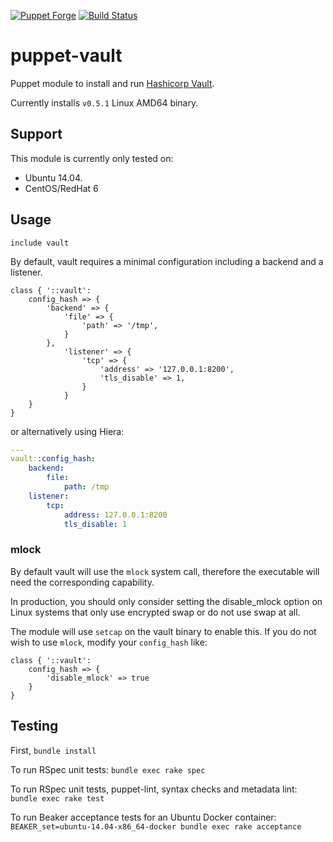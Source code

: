 [![Puppet Forge](http://img.shields.io/puppetforge/v/jsok/vault.svg)](https://forge.puppetlabs.com/jsok/vault)
[![Build Status](https://travis-ci.org/jsok/puppet-vault.svg?branch=master)](https://travis-ci.org/jsok/puppet-vault)

# puppet-vault

Puppet module to install and run [Hashicorp Vault](https://vaultproject.io).

Currently installs `v0.5.1` Linux AMD64 binary.

## Support

This module is currently only tested on:

 * Ubuntu 14.04.
 * CentOS/RedHat 6

## Usage

```puppet
include vault
```

By default, vault requires a minimal configuration including a backend and a
listener.

```puppet
class { '::vault':
    config_hash => {
        'backend' => {
            'file' => {
                'path' => '/tmp',
            }
        },
            'listener' => {
                'tcp' => {
                    'address' => '127.0.0.1:8200',
                    'tls_disable' => 1,
                }
            }
    }
}
```

or alternatively using Hiera:

```yaml
---
vault::config_hash:
    backend:
        file:
            path: /tmp
    listener:
        tcp:
            address: 127.0.0.1:8200
            tls_disable: 1
```

### mlock

By default vault will use the `mlock` system call, therefore the executable will need the corresponding capability.

In production, you should only consider setting the disable_mlock option on Linux systems that only use encrypted swap or do not use swap at all.

The module will use `setcap` on the vault binary to enable this.
If you do not wish to use `mlock`, modify your `config_hash` like:

```puppet
class { '::vault':
    config_hash => {
        'disable_mlock' => true
    }
}
```

## Testing

First, ``bundle install``

To run RSpec unit tests: ``bundle exec rake spec``

To run RSpec unit tests, puppet-lint, syntax checks and metadata lint: ``bundle exec rake test``

To run Beaker acceptance tests for an Ubuntu Docker container: ``BEAKER_set=ubuntu-14.04-x86_64-docker bundle exec rake acceptance``
